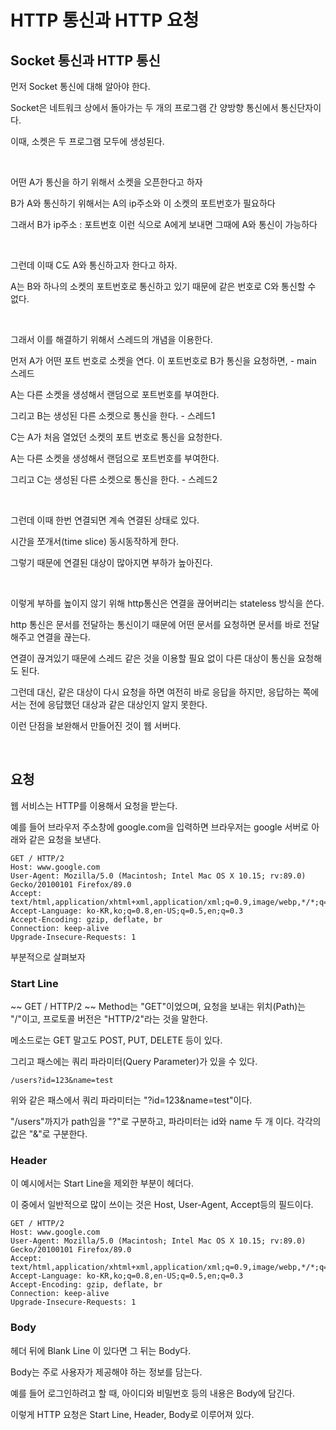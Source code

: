 # HTTP 통신과 HTTP 요청

## Socket 통신과 HTTP 통신

먼저 Socket 통신에 대해 알아야 한다.

Socket은 네트워크 상에서 돌아가는 두 개의 프로그램 간 양방향 통신에서 통신단자이다.

이때, 소켓은 두 프로그램 모두에 생성된다.

​

어떤 A가 통신을 하기 위해서 소켓을 오픈한다고 하자

B가 A와 통신하기 위해서는 A의 ip주소와 이 소켓의 포트번호가 필요하다

그래서 B가 ip주소 : 포트번호 이런 식으로 A에게 보내면 그때에 A와 통신이 가능하다

​

그런데 이때 C도 A와 통신하고자 한다고 하자.

A는 B와 하나의 소켓의 포트번호로 통신하고 있기 때문에 같은 번호로 C와 통신할 수 없다.

​

그래서 이를 해결하기 위해서 스레드의 개념을 이용한다.

먼저 A가 어떤 포트 번호로 소켓을 연다. 이 포트번호로 B가 통신을 요청하면, - main 스레드

A는 다른 소켓을 생성해서 랜덤으로 포트번호를 부여한다. 

그리고 B는 생성된 다른 소켓으로 통신을 한다. - 스레드1

C는 A가 처음 열었던 소켓의 포트 번호로 통신을 요청한다.

A는 다른 소켓을 생성해서 랜덤으로 포트번호를 부여한다.

그리고 C는 생성된 다른 소켓으로 통신을 한다. - 스레드2

​

그런데 이때 한번 연결되면 계속 연결된 상태로 있다. 

시간을 쪼개서(time slice) 동시동작하게 한다. 

그렇기 때문에 연결된 대상이 많아지면 부하가 높아진다.

​

이렇게 부하를 높이지 않기 위해 http통신은 연결을 끊어버리는 stateless 방식을 쓴다.

http 통신은 문서를 전달하는 통신이기 때문에 어떤 문서를 요청하면 문서를 바로 전달해주고 연결을 끊는다. 

연결이 끊겨있기 때문에 스레드 같은 것을 이용할 필요 없이 다른 대상이 통신을 요청해도 된다. 

그런데 대신, 같은 대상이 다시 요청을 하면 여전히 바로 응답을 하지만, 응답하는 쪽에서는 전에 응답했던 대상과 같은 대상인지 알지 못한다.

이런 단점을 보완해서 만들어진 것이 웹 서버다.

​

## 요청

웹 서비스는 HTTP를 이용해서 요청을 받는다. 

예를 들어 브라우저 주소창에 google.com을 입력하면 브라우저는 google 서버로 아래와 같은 요청을 보낸다.

~~~
GET / HTTP/2
Host: www.google.com
User-Agent: Mozilla/5.0 (Macintosh; Intel Mac OS X 10.15; rv:89.0) Gecko/20100101 Firefox/89.0
Accept: text/html,application/xhtml+xml,application/xml;q=0.9,image/webp,*/*;q=0.8
Accept-Language: ko-KR,ko;q=0.8,en-US;q=0.5,en;q=0.3
Accept-Encoding: gzip, deflate, br
Connection: keep-alive
Upgrade-Insecure-Requests: 1
~~~

부분적으로 살펴보자

### Start Line
~~
GET / HTTP/2
~~
Method는 "GET"이었으며, 요청을 보내는 위치(Path)는 "/"이고, 프로토콜 버전은 "HTTP/2"라는 것을 말한다. 

메소드로는 GET 말고도 POST, PUT, DELETE 등이 있다.

그리고 패스에는 쿼리 파라미터(Query Parameter)가 있을 수 있다.

~~~
/users?id=123&name=test
~~~
위와 같은 패스에서 쿼리 파라미터는 "?id=123&name=test"이다.

"/users"까지가 path임을 "?"로 구분하고, 파라미터는 id와  name 두 개 이다. 각각의 값은 "&"로 구분한다.

### Header

이 예시에서는 Start Line을 제외한 부분이 헤더다.

이 중에서 일반적으로 많이 쓰이는 것은 Host, User-Agent, Accept등의 필드이다. 

~~~
GET / HTTP/2
Host: www.google.com
User-Agent: Mozilla/5.0 (Macintosh; Intel Mac OS X 10.15; rv:89.0) Gecko/20100101 Firefox/89.0
Accept: text/html,application/xhtml+xml,application/xml;q=0.9,image/webp,*/*;q=0.8
Accept-Language: ko-KR,ko;q=0.8,en-US;q=0.5,en;q=0.3
Accept-Encoding: gzip, deflate, br
Connection: keep-alive
Upgrade-Insecure-Requests: 1
~~~

### Body

헤더 뒤에 Blank Line 이 있다면 그 뒤는 Body다.

Body는 주로 사용자가 제공해야 하는 정보를 담는다.

예를 들어 로그인하려고 할 때, 아이디와 비밀번호 등의 내용은 Body에 담긴다.

이렇게 HTTP 요청은 Start Line, Header, Body로 이루어져 있다.